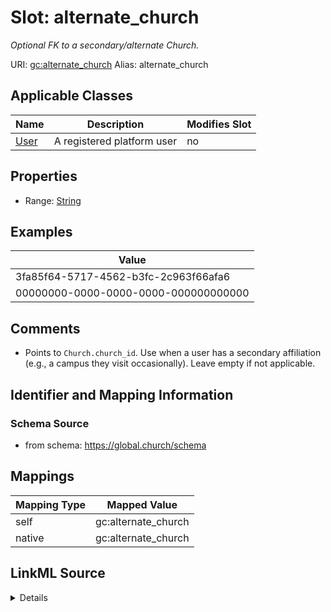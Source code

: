 

# Slot: alternate_church 


_Optional FK to a secondary/alternate Church._





URI: [gc:alternate_church](https://global.church/schema/alternate_church)
Alias: alternate_church

<!-- no inheritance hierarchy -->





## Applicable Classes

| Name | Description | Modifies Slot |
| --- | --- | --- |
| [User](User.md) | A registered platform user |  no  |







## Properties

* Range: [String](String.md)






## Examples

| Value |
| --- |
| 3fa85f64-5717-4562-b3fc-2c963f66afa6 |
| 00000000-0000-0000-0000-000000000000 |

## Comments

* Points to `Church.church_id`. Use when a user has a secondary affiliation
(e.g., a campus they visit occasionally). Leave empty if not applicable.


## Identifier and Mapping Information







### Schema Source


* from schema: https://global.church/schema




## Mappings

| Mapping Type | Mapped Value |
| ---  | ---  |
| self | gc:alternate_church |
| native | gc:alternate_church |




## LinkML Source

<details>
```yaml
name: alternate_church
description: Optional FK to a secondary/alternate Church.
comments:
- 'Points to `Church.church_id`. Use when a user has a secondary affiliation

  (e.g., a campus they visit occasionally). Leave empty if not applicable.

  '
examples:
- value: 3fa85f64-5717-4562-b3fc-2c963f66afa6
  description: UUID of an alternate church.
- value: 00000000-0000-0000-0000-000000000000
  description: Empty/placeholder not valid—use null instead.
from_schema: https://global.church/schema
rank: 1000
alias: alternate_church
domain_of:
- User
range: string

```
</details>